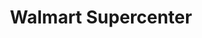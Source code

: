 ---
title: "Walmart Supercenter"
url: /virginia-beach/walmart-supercenter-upton-drive/
shop: Supermarkt
---